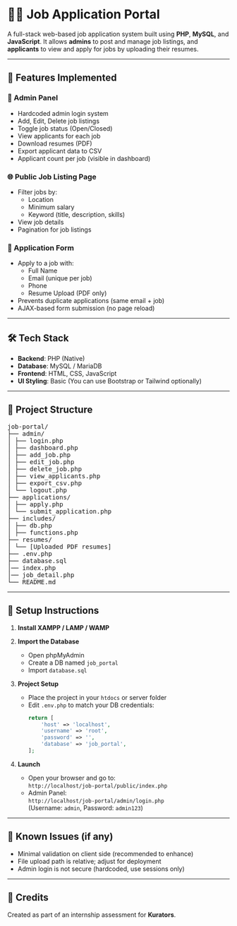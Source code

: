 # 🧑‍💼 Job Application Portal

A full-stack web-based job application system built using **PHP**, **MySQL**, and **JavaScript**. It allows **admins** to post and manage job listings, and **applicants** to view and apply for jobs by uploading their resumes.

---

## 🚀 Features Implemented

### 👤 Admin Panel
- Hardcoded admin login system
- Add, Edit, Delete job listings
- Toggle job status (Open/Closed)
- View applicants for each job
- Download resumes (PDF)
- Export applicant data to CSV
- Applicant count per job (visible in dashboard)

### 🌐 Public Job Listing Page
- Filter jobs by:
  - Location
  - Minimum salary
  - Keyword (title, description, skills)
- View job details
- Pagination for job listings

### 📝 Application Form
- Apply to a job with:
  - Full Name
  - Email (unique per job)
  - Phone
  - Resume Upload (PDF only)
- Prevents duplicate applications (same email + job)
- AJAX-based form submission (no page reload)

---

## 🛠 Tech Stack

- **Backend**: PHP (Native)
- **Database**: MySQL / MariaDB
- **Frontend**: HTML, CSS, JavaScript
- **UI Styling**: Basic (You can use Bootstrap or Tailwind optionally)

---

## 📁 Project Structure
<pre>
job-portal/
├── admin/
│ ├── login.php
│ ├── dashboard.php
│ ├── add_job.php
│ ├── edit_job.php
│ ├── delete_job.php
│ ├── view_applicants.php
│ ├── export_csv.php
│ └── logout.php
├── applications/
│ ├── apply.php
│ └── submit_application.php
├── includes/
│ ├── db.php
│ ├── functions.php
├── resumes/
│ └── [Uploaded PDF resumes]
├── .env.php
├── database.sql
│── index.php
│── job_detail.php
└── README.md
</pre>

---

## 🧪 Setup Instructions

1. **Install XAMPP / LAMP / WAMP**
2. **Import the Database**
   - Open phpMyAdmin
   - Create a DB named `job_portal`
   - Import `database.sql`

3. **Project Setup**
   - Place the project in your `htdocs` or server folder
   - Edit `.env.php` to match your DB credentials:
     ```php
     return [
         'host' => 'localhost',
         'username' => 'root',
         'password' => '',
         'database' => 'job_portal',
     ];
     ```

4. **Launch**
   - Open your browser and go to:  
     `http://localhost/job-portal/public/index.php`
   - Admin Panel:  
     `http://localhost/job-portal/admin/login.php`  
     (Username: `admin`, Password: `admin123`)

---

## 🐛 Known Issues (if any)

- Minimal validation on client side (recommended to enhance)
- File upload path is relative; adjust for deployment
- Admin login is not secure (hardcoded, use sessions only)

---

## 👏 Credits

Created as part of an internship assessment for **Kurators**.
